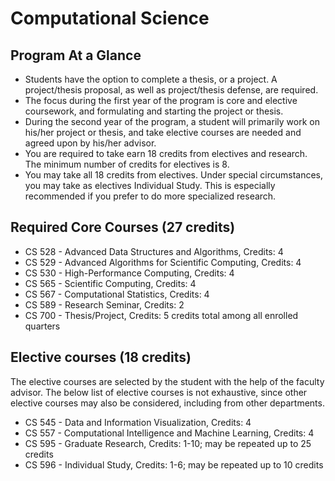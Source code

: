 # Computational Science
## Program At a Glance
- Students have the option to complete a thesis, or a project. A project/thesis proposal, as well as project/thesis defense, are required.
- The focus during the first year of the program is core and elective coursework, and formulating and starting the project or thesis.
- During the second year of the program, a student will primarily work on his/her project or thesis, and take elective courses are needed and agreed upon by his/her advisor.
- You are required to take earn 18 credits from electives and research. The  minimum number of credits for electives is 8.
- You may take all 18 credits from electives. Under special circumstances, you may take as electives Individual Study. This is especially recommended if you prefer to do more specialized research.

## Required Core Courses (27 credits)
- CS 528 - Advanced Data Structures and Algorithms, Credits: 4
- CS 529 - Advanced Algorithms for Scientific Computing, Credits: 4
- CS 530 - High-Performance Computing, Credits: 4
- CS 565 - Scientific Computing, Credits: 4
- CS 567 - Computational Statistics, Credits: 4
- CS 589 - Research Seminar, Credits: 2
- CS 700 - Thesis/Project, Credits: 5 credits total among all enrolled quarters
## Elective courses (18 credits)
The elective courses are selected by the student with the help of the faculty advisor. The below list of elective courses is not exhaustive, since other elective courses may also be considered, including from other departments.
- CS 545 - Data and Information Visualization, Credits: 4
- CS 557 - Computational Intelligence and Machine Learning, Credits: 4
- CS 595 - Graduate Research, Credits: 1-10; may be repeated up to 25 credits
- CS 596 - Individual Study, Credits: 1-6; may be repeated up to 10 credits
